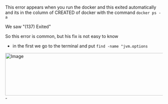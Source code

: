 This error appears when you run the docker and this exited automatically and its in the column of CREATED of docker with the command ```docker ps -a```

We saw "(137) Exited"

So this error is common, but his fix is not easy to know

- in the first we go to the terminal and put ```find -name "jvm.options ```
<img width="1540" height="136" alt="Image" src="https://github.com/user-attachments/assets/782ce2d3-ba7d-418d-9865-656aba409f37" />
- 
